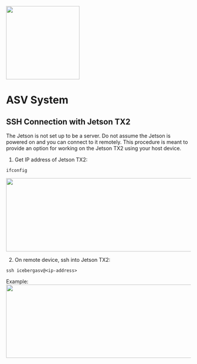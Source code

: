 <img src="https://user-images.githubusercontent.com/92492605/201941889-f4a18508-506d-4b2e-bd12-ac9e4553c2b9.png" width="200" height="200" />

# ASV System

## SSH Connection with Jetson TX2

The Jetson is not set up to be a server. Do not assume the Jetson is powered on and you can connect to it remotely. This procedure is meant to provide an option for working on the Jetson TX2 using your host device.

1. Get IP address of Jetson TX2: 

```
ifconfig
```
<img src="https://user-images.githubusercontent.com/92492605/218271330-93005ce8-0429-4673-895f-51b6659d8e32.png" width="800" height="200" />

2. On remote device, ssh into Jetson TX2:

```
ssh icebergasv@<ip-address>

```
Example:
<img src="https://user-images.githubusercontent.com/92492605/218271575-f52604c0-daf6-4b34-b335-b051ccee7760.png" width="800" height="200" />




